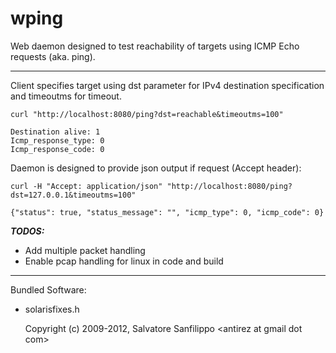 wping
=====

Web daemon designed to test reachability of targets using ICMP Echo requests (aka. ping).

-----

Client specifies target using dst parameter for IPv4 destination specification and timeoutms for timeout.

  ```curl "http://localhost:8080/ping?dst=reachable&timeoutms=100"```

```
Destination alive: 1
Icmp_response_type: 0
Icmp_response_code: 0

```

Daemon is designed to provide json output if request (Accept header):

  ```curl -H "Accept: application/json" "http://localhost:8080/ping?dst=127.0.0.1&timeoutms=100"```

```
{"status": true, "status_message": "", "icmp_type": 0, "icmp_code": 0}
```

***TODOS:***<br>
*   Add multiple packet handling
*   Enable pcap handling for linux in code and build

-----

Bundled Software:

*   solarisfixes.h

    Copyright (c) 2009-2012, Salvatore Sanfilippo &lt;antirez at gmail dot com&gt;

